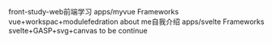 front-study-web前端学习  apps/myvue
Frameworks vue+workspac+modulefedration
about me自我介绍  apps/svelte
Frameworks svelte+GASP+svg+canvas
to be continue
